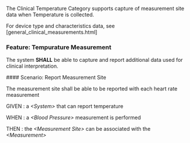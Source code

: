 <!-- clinical_temperature.md {% comment %}
*****************************************************************************************
*                            WARNING: DO NOT EDIT THIS FILE                             *
*                                                                                       *
* This file is generated by SUSHI. Any edits you make to this file will be overwritten. *
*                                                                                       *
* To change the contents of this file, edit the original source file at:                *
* ig-data\input\pagecontent\36_clinical_temperature.md                                  *
*****************************************************************************************
{% endcomment %} -->
The Clinical Temperature Category supports capture of measurement site data when Temperature
is collected.

For device type and characteristics data, see [general_clinical_measurements.html]
<span id='tempurature-measurement'/>
### <span class='glyphicon glyphicon-phone'/> <span class='glyphicon glyphicon-dashboard'/> <span class='glyphicon glyphicon-cloud'/> Feature: Tempurature Measurement

The system **SHALL** be able to capture and report additional data used for clinical interpretation.


<span id='report-measurement-site'/>
#### <span class='glyphicon text-success glyphicon-phone'/> <span class='glyphicon text-success glyphicon-dashboard'/> <span class='glyphicon text-success glyphicon-cloud'/> Scenario: Report Measurement Site

The measurement site shall be able to be reported with each heart rate measurement

GIVEN
: a <i>&lt;System&gt;</i> that can report temperature

WHEN
: a <i>&lt;Blood Pressure&gt;</i> measurement is performed

THEN
: the <i>&lt;Measurement Site&gt;</i> can be associated with the <i>&lt;Measurement&gt;</i>

